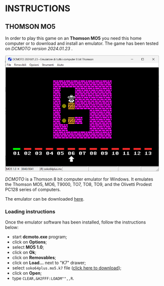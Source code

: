 # INSTRUCTIONS

## THOMSON MO5

In order to play this game on an **Thomson MO5** you need this home computer or to download and install an emulator. The game has been tested on *DCMOTO version 2024.01.23* .

![example of running](../pictures/mo5-game.png)

*DCMOTO* is a Thomson 8 bit computer emulator for Windows. It emulates the Thomson MO5, MO6, T9000, TO7, TO8, TO9, and the Olivetti Prodest PC128 series of computers. 

The emulator can be downloaded [here](http://dcmoto.free.fr/emulateur/index.html).

### Loading instructions

Once the emulator software has been installed, follow the instructions below:
 - start **dcmoto.exe** program;
 - click on **Options**;
 - select **MO5 1.0**;
 - click on **Ok**;
 - click on **Removables**;
 - click on **Load...** next to "K7" drawer;
 - select <code>soko64plus.mo5.k7</code> file ([click here to download](https://spotlessmind1975.itch.io/soko64plus));
 - click on **Open**;
 - type <code>CLEAR,&H2FFF:LOADM"",,R</code>.
